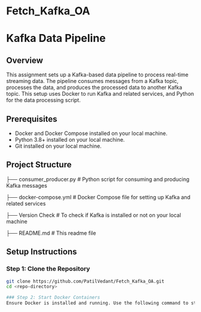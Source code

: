 # Fetch_Kafka_OA

# Kafka Data Pipeline

## Overview

This assignment sets up a Kafka-based data pipeline to process real-time streaming data. The pipeline consumes messages from a Kafka topic, processes the data, and produces the processed data to another Kafka topic. This setup uses Docker to run Kafka and related services, and Python for the data processing script.

## Prerequisites

- Docker and Docker Compose installed on your local machine.
- Python 3.8+ installed on your local machine.
- Git installed on your local machine.

## Project Structure

├── consumer_producer.py # Python script for consuming and producing Kafka messages

├── docker-compose.yml # Docker Compose file for setting up Kafka and related services

├── Version Check # To check if Kafka is installed or not on your local machine

├── README.md # This readme file


## Setup Instructions

### Step 1: Clone the Repository

```bash
git clone https://github.com/PatilVedant/Fetch_Kafka_OA.git
cd <repo-directory>

### Step 2: Start Docker Containers
Ensure Docker is installed and running. Use the following command to start the Kafka and Zookeeper services:


